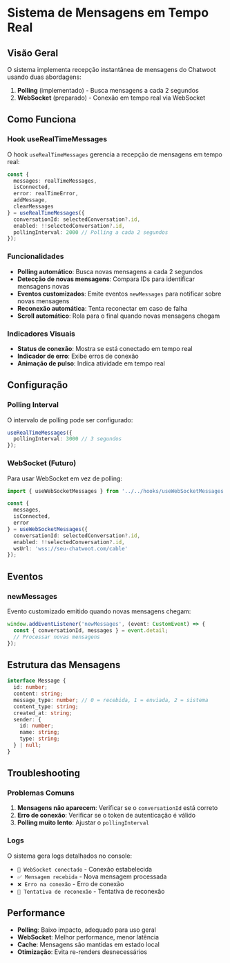 # Sistema de Mensagens em Tempo Real

## Visão Geral

O sistema implementa recepção instantânea de mensagens do Chatwoot usando duas abordagens:

1. **Polling** (implementado) - Busca mensagens a cada 2 segundos
2. **WebSocket** (preparado) - Conexão em tempo real via WebSocket

## Como Funciona

### Hook useRealTimeMessages

O hook `useRealTimeMessages` gerencia a recepção de mensagens em tempo real:

```typescript
const {
  messages: realTimeMessages,
  isConnected,
  error: realTimeError,
  addMessage,
  clearMessages
} = useRealTimeMessages({
  conversationId: selectedConversation?.id,
  enabled: !!selectedConversation?.id,
  pollingInterval: 2000 // Polling a cada 2 segundos
});
```

### Funcionalidades

- **Polling automático**: Busca novas mensagens a cada 2 segundos
- **Detecção de novas mensagens**: Compara IDs para identificar mensagens novas
- **Eventos customizados**: Emite eventos `newMessages` para notificar sobre novas mensagens
- **Reconexão automática**: Tenta reconectar em caso de falha
- **Scroll automático**: Rola para o final quando novas mensagens chegam

### Indicadores Visuais

- **Status de conexão**: Mostra se está conectado em tempo real
- **Indicador de erro**: Exibe erros de conexão
- **Animação de pulso**: Indica atividade em tempo real

## Configuração

### Polling Interval

O intervalo de polling pode ser configurado:

```typescript
useRealTimeMessages({
  pollingInterval: 3000 // 3 segundos
});
```

### WebSocket (Futuro)

Para usar WebSocket em vez de polling:

```typescript
import { useWebSocketMessages } from '../../hooks/useWebSocketMessages';

const {
  messages,
  isConnected,
  error
} = useWebSocketMessages({
  conversationId: selectedConversation?.id,
  enabled: !!selectedConversation?.id,
  wsUrl: 'wss://seu-chatwoot.com/cable'
});
```

## Eventos

### newMessages

Evento customizado emitido quando novas mensagens chegam:

```typescript
window.addEventListener('newMessages', (event: CustomEvent) => {
  const { conversationId, messages } = event.detail;
  // Processar novas mensagens
});
```

## Estrutura das Mensagens

```typescript
interface Message {
  id: number;
  content: string;
  message_type: number; // 0 = recebida, 1 = enviada, 2 = sistema
  content_type: string;
  created_at: string;
  sender: {
    id: number;
    name: string;
    type: string;
  } | null;
}
```

## Troubleshooting

### Problemas Comuns

1. **Mensagens não aparecem**: Verificar se o `conversationId` está correto
2. **Erro de conexão**: Verificar se o token de autenticação é válido
3. **Polling muito lento**: Ajustar o `pollingInterval`

### Logs

O sistema gera logs detalhados no console:

- `🔌 WebSocket conectado` - Conexão estabelecida
- `✅ Mensagem recebida` - Nova mensagem processada
- `❌ Erro na conexão` - Erro de conexão
- `🔄 Tentativa de reconexão` - Tentativa de reconexão

## Performance

- **Polling**: Baixo impacto, adequado para uso geral
- **WebSocket**: Melhor performance, menor latência
- **Cache**: Mensagens são mantidas em estado local
- **Otimização**: Evita re-renders desnecessários
